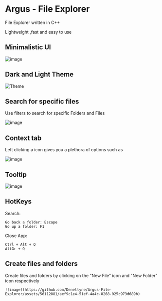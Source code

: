 # Argus - File Explorer

File Explorer written in C++


Lightweight ,fast and easy to use



## Minimalistic UI


![image](https://github.com/Denellyne/FileExplorer/assets/56112881/dfd7fd23-be49-4ad9-b33e-efb7bae2f820)


## Dark and Light Theme


![Theme](https://github.com/Denellyne/Argus-File-Explorer/assets/56112881/daf752db-19a1-48a6-ba81-9d406a72fe78)


## Search for specific files

Use filters to search for specific Folders and Files

![image](https://github.com/Denellyne/Argus-File-Explorer/assets/56112881/ed7c6e50-6fec-4dfe-b5ec-a1cad4a56baa)



## Context tab

Left clicking a icon gives you a plethora of options such as	

![image](https://github.com/Denellyne/Argus-File-Explorer/assets/56112881/bc6155da-24fb-46eb-9dc2-cc5d15c149f6)

## Tooltip

![image](https://github.com/Denellyne/Argus-File-Explorer/assets/56112881/a5faa51c-5910-49e6-871c-5d2a809c8ee9)



## HotKeys
Search:

 	Go back a folder: Escape
  	Go up a folder: F1
 
Close App:

	Ctrl + Alt + Q
	AltGr + Q

## Create files and folders

Create files and folders by clicking on the "New File" icon and "New Folder" icon respectively	

	![image](https://github.com/Denellyne/Argus-File-Explorer/assets/56112881/aef9c1e4-51ef-4a4c-8268-025c973d689b)

  

